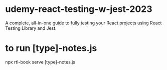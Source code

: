 # udemy-react-testing-w-jest-2023

A complete, all-in-one guide to fully testing your React projects using React Testing Library and Jest.

# to run [type]-notes.js

npx rtl-book serve [type]-notes.js
